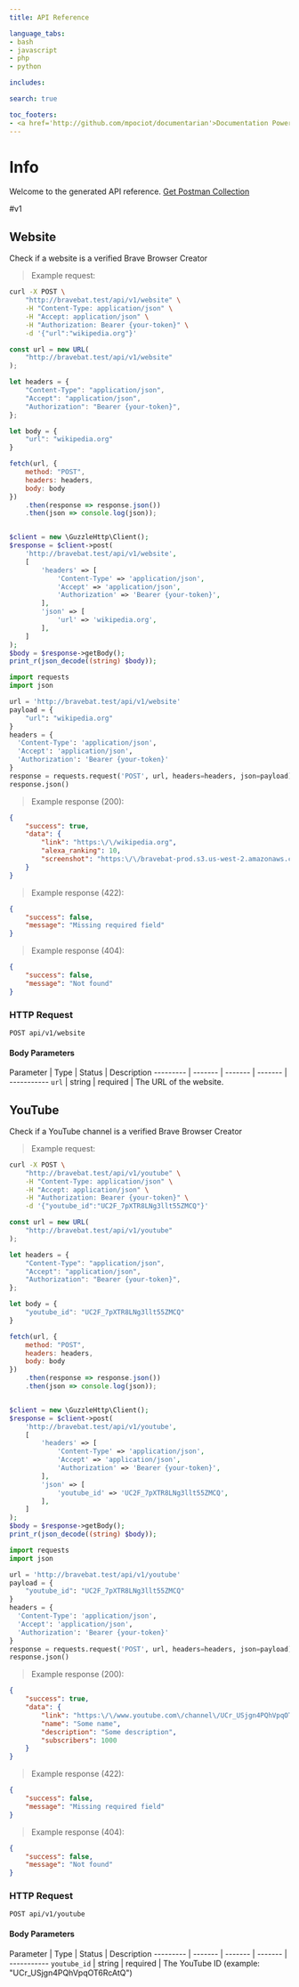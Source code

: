 ```yaml
---
title: API Reference

language_tabs:
- bash
- javascript
- php
- python

includes:

search: true

toc_footers:
- <a href='http://github.com/mpociot/documentarian'>Documentation Powered by Documentarian</a>
---
```

<!-- START_INFO -->
# Info

Welcome to the generated API reference.
[Get Postman Collection](http://bravebat.test/docs/collection.json)

<!-- END_INFO -->

#v1


<!-- START_d8afcf81b557268db12b389598122c72 -->
## Website
Check if a website is a verified Brave Browser Creator

> Example request:

```bash
curl -X POST \
    "http://bravebat.test/api/v1/website" \
    -H "Content-Type: application/json" \
    -H "Accept: application/json" \
    -H "Authorization: Bearer {your-token}" \
    -d '{"url":"wikipedia.org"}'

```

```javascript
const url = new URL(
    "http://bravebat.test/api/v1/website"
);

let headers = {
    "Content-Type": "application/json",
    "Accept": "application/json",
    "Authorization": "Bearer {your-token}",
};

let body = {
    "url": "wikipedia.org"
}

fetch(url, {
    method: "POST",
    headers: headers,
    body: body
})
    .then(response => response.json())
    .then(json => console.log(json));
```

```php

$client = new \GuzzleHttp\Client();
$response = $client->post(
    'http://bravebat.test/api/v1/website',
    [
        'headers' => [
            'Content-Type' => 'application/json',
            'Accept' => 'application/json',
            'Authorization' => 'Bearer {your-token}',
        ],
        'json' => [
            'url' => 'wikipedia.org',
        ],
    ]
);
$body = $response->getBody();
print_r(json_decode((string) $body));
```

```python
import requests
import json

url = 'http://bravebat.test/api/v1/website'
payload = {
    "url": "wikipedia.org"
}
headers = {
  'Content-Type': 'application/json',
  'Accept': 'application/json',
  'Authorization': 'Bearer {your-token}'
}
response = requests.request('POST', url, headers=headers, json=payload)
response.json()
```


> Example response (200):

```json
{
    "success": true,
    "data": {
        "link": "https:\/\/wikipedia.org",
        "alexa_ranking": 10,
        "screenshot": "https:\/\/bravebat-prod.s3.us-west-2.amazonaws.com\/website_screenshots\/wikipedia_org.png"
    }
}
```
> Example response (422):

```json
{
    "success": false,
    "message": "Missing required field"
}
```
> Example response (404):

```json
{
    "success": false,
    "message": "Not found"
}
```

### HTTP Request
`POST api/v1/website`

#### Body Parameters
Parameter | Type | Status | Description
--------- | ------- | ------- | ------- | -----------
    `url` | string |  required  | The URL of the website.
    
<!-- END_d8afcf81b557268db12b389598122c72 -->

<!-- START_140d2e8c335ffa622d02919fc4b7a15c -->
## YouTube
Check if a YouTube channel is a verified Brave Browser Creator

> Example request:

```bash
curl -X POST \
    "http://bravebat.test/api/v1/youtube" \
    -H "Content-Type: application/json" \
    -H "Accept: application/json" \
    -H "Authorization: Bearer {your-token}" \
    -d '{"youtube_id":"UC2F_7pXTR8LNg3llt55ZMCQ"}'

```

```javascript
const url = new URL(
    "http://bravebat.test/api/v1/youtube"
);

let headers = {
    "Content-Type": "application/json",
    "Accept": "application/json",
    "Authorization": "Bearer {your-token}",
};

let body = {
    "youtube_id": "UC2F_7pXTR8LNg3llt55ZMCQ"
}

fetch(url, {
    method: "POST",
    headers: headers,
    body: body
})
    .then(response => response.json())
    .then(json => console.log(json));
```

```php

$client = new \GuzzleHttp\Client();
$response = $client->post(
    'http://bravebat.test/api/v1/youtube',
    [
        'headers' => [
            'Content-Type' => 'application/json',
            'Accept' => 'application/json',
            'Authorization' => 'Bearer {your-token}',
        ],
        'json' => [
            'youtube_id' => 'UC2F_7pXTR8LNg3llt55ZMCQ',
        ],
    ]
);
$body = $response->getBody();
print_r(json_decode((string) $body));
```

```python
import requests
import json

url = 'http://bravebat.test/api/v1/youtube'
payload = {
    "youtube_id": "UC2F_7pXTR8LNg3llt55ZMCQ"
}
headers = {
  'Content-Type': 'application/json',
  'Accept': 'application/json',
  'Authorization': 'Bearer {your-token}'
}
response = requests.request('POST', url, headers=headers, json=payload)
response.json()
```


> Example response (200):

```json
{
    "success": true,
    "data": {
        "link": "https:\/\/www.youtube.com\/channel\/UCr_USjgn4PQhVpqOT6RcAtQ",
        "name": "Some name",
        "description": "Some description",
        "subscribers": 1000
    }
}
```
> Example response (422):

```json
{
    "success": false,
    "message": "Missing required field"
}
```
> Example response (404):

```json
{
    "success": false,
    "message": "Not found"
}
```

### HTTP Request
`POST api/v1/youtube`

#### Body Parameters
Parameter | Type | Status | Description
--------- | ------- | ------- | ------- | -----------
    `youtube_id` | string |  required  | The YouTube ID (example: "UCr_USjgn4PQhVpqOT6RcAtQ")
    
<!-- END_140d2e8c335ffa622d02919fc4b7a15c -->


